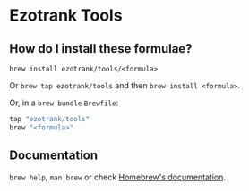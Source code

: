 # Ezotrank Tools

## How do I install these formulae?

`brew install ezotrank/tools/<formula>`

Or `brew tap ezotrank/tools` and then `brew install <formula>`.

Or, in a `brew bundle` `Brewfile`:

```ruby
tap "ezotrank/tools"
brew "<formula>"
```

## Documentation

`brew help`, `man brew` or check [Homebrew's documentation](https://docs.brew.sh).
